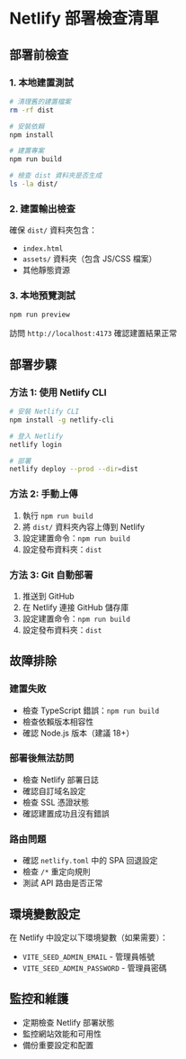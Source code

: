 # Netlify 部署檢查清單

## 部署前檢查

### 1. 本地建置測試
```bash
# 清理舊的建置檔案
rm -rf dist

# 安裝依賴
npm install

# 建置專案
npm run build

# 檢查 dist 資料夾是否生成
ls -la dist/
```

### 2. 建置輸出檢查
確保 `dist/` 資料夾包含：
- `index.html`
- `assets/` 資料夾（包含 JS/CSS 檔案）
- 其他靜態資源

### 3. 本地預覽測試
```bash
npm run preview
```
訪問 `http://localhost:4173` 確認建置結果正常

## 部署步驟

### 方法 1: 使用 Netlify CLI
```bash
# 安裝 Netlify CLI
npm install -g netlify-cli

# 登入 Netlify
netlify login

# 部署
netlify deploy --prod --dir=dist
```

### 方法 2: 手動上傳
1. 執行 `npm run build`
2. 將 `dist/` 資料夾內容上傳到 Netlify
3. 設定建置命令：`npm run build`
4. 設定發布資料夾：`dist`

### 方法 3: Git 自動部署
1. 推送到 GitHub
2. 在 Netlify 連接 GitHub 儲存庫
3. 設定建置命令：`npm run build`
4. 設定發布資料夾：`dist`

## 故障排除

### 建置失敗
- 檢查 TypeScript 錯誤：`npm run build`
- 檢查依賴版本相容性
- 確認 Node.js 版本（建議 18+）

### 部署後無法訪問
- 檢查 Netlify 部署日誌
- 確認自訂域名設定
- 檢查 SSL 憑證狀態
- 確認建置成功且沒有錯誤

### 路由問題
- 確認 `netlify.toml` 中的 SPA 回退設定
- 檢查 `/*` 重定向規則
- 測試 API 路由是否正常

## 環境變數設定

在 Netlify 中設定以下環境變數（如果需要）：
- `VITE_SEED_ADMIN_EMAIL` - 管理員帳號
- `VITE_SEED_ADMIN_PASSWORD` - 管理員密碼

## 監控和維護

- 定期檢查 Netlify 部署狀態
- 監控網站效能和可用性
- 備份重要設定和配置
